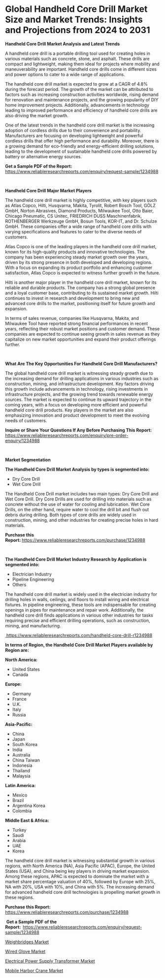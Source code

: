 <p><h1>Global Handheld Core Drill Market Size and Market Trends: Insights and Projections from 2024 to 2031</h1></p><p><strong>Handheld Core Drill Market Analysis and Latest Trends</strong></p>
<p><p>A handheld core drill is a portable drilling tool used for creating holes in various materials such as concrete, stone, and asphalt. These drills are compact and lightweight, making them ideal for projects where mobility and maneuverability are important. Handheld core drills come in different sizes and power options to cater to a wide range of applications.</p><p>The handheld core drill market is expected to grow at a CAGR of 4.8% during the forecast period. The growth of the market can be attributed to factors such as increasing construction activities worldwide, rising demand for renovation and maintenance projects, and the growing popularity of DIY home improvement projects. Additionally, advancements in technology leading to improved performance and efficiency of handheld core drills are also driving the market growth.</p><p>One of the latest trends in the handheld core drill market is the increasing adoption of cordless drills due to their convenience and portability. Manufacturers are focusing on developing lightweight and powerful cordless drills that offer high performance and durability. Moreover, there is a growing demand for eco-friendly and energy-efficient drilling solutions, leading to the development of sustainable handheld core drills powered by battery or alternative energy sources.</p></p>
<p><strong>Get a Sample PDF of the Report:&nbsp;</strong> <a href="https://www.reliableresearchreports.com/enquiry/request-sample/1234988">https://www.reliableresearchreports.com/enquiry/request-sample/1234988</a></p>
<p>&nbsp;</p>
<p><strong>Handheld Core Drill Major Market Players</strong></p>
<p><p>The handheld core drill market is highly competitive, with key players such as Atlas Copco, Hilti, Husqvarna, Makita, Tyrolit, Robert Bosch Tool, GÖLZ GmbH, Norton Abrasives, Diamond Products, Milwaukee Tool, Otto Baier, Chicago Pneumatic, CS Unitec, FRIEDRICH DUSS Maschinenfabrik, ROTHENBERGER Werkzeuge GmbH, Bosun Tools, KOR-IT, and Dr. Schulze GmbH. These companies offer a wide range of handheld core drills with varying specifications and features to cater to the diverse needs of customers.</p><p>Atlas Copco is one of the leading players in the handheld core drill market, known for its high-quality products and innovative technologies. The company has been experiencing steady market growth over the years, driven by its strong presence in both developed and developing regions. With a focus on expanding its product portfolio and enhancing customer satisfaction, Atlas Copco is expected to witness further growth in the future.</p><p>Hilti is another major player in the handheld core drill market, known for its reliable and durable products. The company has a strong global presence and a loyal customer base, contributing to its sustained market growth. Hilti continues to invest in research and development to bring new and advanced core drills to the market, positioning itself for future growth and expansion.</p><p>In terms of sales revenue, companies like Husqvarna, Makita, and Milwaukee Tool have reported strong financial performances in recent years, reflecting their robust market positions and customer demand. These companies are expected to continue seeing growth in sales revenue as they capitalize on new market opportunities and expand their product offerings further.</p></p>
<p>&nbsp;</p>
<p><strong>What Are The Key Opportunities For Handheld Core Drill Manufacturers?</strong></p>
<p><p>The global handheld core drill market is witnessing steady growth due to the increasing demand for drilling applications in various industries such as construction, mining, and infrastructure development. Key factors driving this growth include advancements in technology, rising investments in infrastructure projects, and the growing trend towards renewable energy sources. The market is expected to continue its upward trajectory in the coming years, with a focus on developing more efficient and powerful handheld core drill products. Key players in the market are also emphasizing innovation and product development to meet the evolving needs of customers.</p></p>
<p><strong>Inquire or Share Your Questions If Any Before Purchasing This Report:</strong> <a href="https://www.reliableresearchreports.com/enquiry/pre-order-enquiry/1234988">https://www.reliableresearchreports.com/enquiry/pre-order-enquiry/1234988</a></p>
<p>&nbsp;</p>
<p><strong>Market Segmentation</strong></p>
<p><strong>The Handheld Core Drill Market Analysis by types is segmented into:</strong></p>
<p><ul><li>Dry Core Drill</li><li>Wet Core Drill</li></ul></p>
<p><p>The Handheld Core Drill market includes two main types: Dry Core Drill and Wet Core Drill. Dry Core Drills are used for drilling into materials such as concrete without the use of water for cooling and lubrication. Wet Core Drills, on the other hand, require water to cool the drill bit and flush out debris during drilling. Both types of core drills are widely used in construction, mining, and other industries for creating precise holes in hard materials.</p></p>
<p><strong>Purchase this Report:&nbsp;</strong><a href="https://www.reliableresearchreports.com/purchase/1234988">https://www.reliableresearchreports.com/purchase/1234988</a></p>
<p>&nbsp;</p>
<p><strong>The Handheld Core Drill Market Industry Research by Application is segmented into:</strong></p>
<p><ul><li>Electrician Industry</li><li>Pipeline Engineering</li><li>Others</li></ul></p>
<p><p>The handheld core drill market is widely used in the electrician industry for drilling holes in walls, ceilings, and floors to install wiring and electrical fixtures. In pipeline engineering, these tools are indispensable for creating openings in pipes for maintenance and repair work. Additionally, the handheld core drill finds applications in various other industries for tasks requiring precise and efficient drilling operations, such as construction, mining, and manufacturing.</p></p>
<p><a href="https://www.reliableresearchreports.com/handheld-core-drill-r1234988">&nbsp;https://www.reliableresearchreports.com/handheld-core-drill-r1234988</a></p>
<p><strong>In terms of Region, the Handheld Core Drill Market Players available by Region are:</strong></p>
<p>
    <p> <strong> North America: </strong>
        <ul>
            <li>United States</li>
            <li>Canada</li>
        </ul>
        </p> 
    <p> <strong> Europe: </strong>
        <ul>
            <li>Germany</li>
            <li>France</li>
            <li>U.K.</li>
            <li>Italy</li>
            <li>Russia</li>
        </ul>
        </p> 
    <p> <strong> Asia-Pacific: </strong>
        <ul>
            <li>China</li>
            <li>Japan</li>
            <li>South Korea</li>
            <li>India</li>
            <li>Australia</li>
            <li>China Taiwan</li>
            <li>Indonesia</li>
            <li>Thailand</li>
            <li>Malaysia</li>
        </ul>
        </p> 
    <p> <strong> Latin America: </strong>
        <ul>
            <li>Mexico</li>
            <li>Brazil</li>
            <li>Argentina Korea</li>
            <li>Colombia</li>
        </ul>
        </p> 
    <p> <strong> Middle East & Africa: </strong>
        <ul>
            <li>Turkey</li>
            <li>Saudi</li>
            <li>Arabia</li>
            <li>UAE</li>
            <li>Korea</li>
        </ul>
    </p>
    </p>
<p><p>The handheld core drill market is witnessing substantial growth in various regions, with North America (NA), Asia Pacific (APAC), Europe, the United States (USA), and China being key players in driving market expansion. Among these regions, APAC is expected to dominate the market with a market share percentage valuation of 40%, followed by Europe with 25%, NA with 20%, USA with 10%, and China with 5%. The increasing demand for advanced handheld core drill technologies is propelling market growth in these regions.</p></p>
<p><strong>Purchase this Report: </strong><a href="https://www.reliableresearchreports.com/purchase/1234988">https://www.reliableresearchreports.com/purchase/1234988</a></p>
<p>&nbsp;<strong>Get a Sample PDF of the Report:&nbsp;&nbsp;</strong><a href="https://www.reliableresearchreports.com/enquiry/request-sample/1234988">https://www.reliableresearchreports.com/enquiry/request-sample/1234988</a></p>
<p><strong></strong></p>
<p><p><a href="https://view.publitas.com/reportprime-1/weighbridges-market-size-cagr-trends-2024-2030/">Weighbridges Market</a></p><p><a href="https://cute-banjo-8ca.notion.site/Wired-Glove-Market-Analysis-Its-CAGR-Market-Segmentation-and-Global-Industry-Overview-e06fdfb9145341a6884f77d2c8271c2f">Wired Glove Market</a></p><p><a href="https://view.publitas.com/reportprime-1/electrical-power-supply-transformer-market-analysis-its-cagr-market-segmentation-and-global-industry-overview/">Electrical Power Supply Transformer Market</a></p><p><a href="https://view.publitas.com/reportprime-1/mobile-harbor-crane-market-analysis-and-sze-forecasted-for-period-from-2024-to-2031/">Mobile Harbor Crane Market</a></p></p>